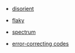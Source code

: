 - [disorient](https://dictionary.cambridge.org/dictionary/english/disorient)

- [flaky](https://dictionary.cambridge.org/dictionary/english/flaky)

- [spectrum](https://dictionary.cambridge.org/dictionary/english/spectrum)

- [error-correcting codes](https://en.wikipedia.org/wiki/Error_correction_code)

